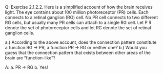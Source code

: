 Q: Exercise 2.1.2.2. Here is a simplified account of how the brain receives light. The eye
contains about 100 million photoreceptor (PR) cells. Each connects to a retinal ganglion
(RG) cell. No PR cell connects to two different RG cells, but usually many PR cells can
attach to a single RG cell.
Let P R denote the set of photoreceptor cells and let RG denote the set of retinal
ganglion cells.

a.) According to the above account, does the connection pattern constitute a function
RG -> PR, a function PR -> RG or neither one?
b.) Would you guess that the connection pattern that exists between other areas of the
brain are “function-like”?

A:
  a. PR -> RG
  b. Yes!